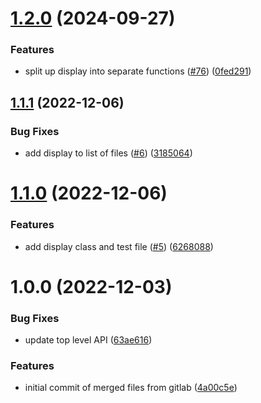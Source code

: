 # [1.2.0](https://github.com/quantummetric/qm-legacy/compare/v1.1.1...v1.2.0) (2024-09-27)


### Features

* split up display into separate functions ([#76](https://github.com/quantummetric/qm-legacy/issues/76)) ([0fed291](https://github.com/quantummetric/qm-legacy/commit/0fed291d2493c733c359c1310cef409f00993973))

## [1.1.1](https://github.com/quantummetric/qm-legacy/compare/v1.1.0...v1.1.1) (2022-12-06)


### Bug Fixes

* add display to list of files ([#6](https://github.com/quantummetric/qm-legacy/issues/6)) ([3185064](https://github.com/quantummetric/qm-legacy/commit/3185064d054cab6591dd6fcc5d02ae3f8f34e9e7))

# [1.1.0](https://github.com/quantummetric/qm-legacy/compare/v1.0.0...v1.1.0) (2022-12-06)


### Features

* add display class and test file ([#5](https://github.com/quantummetric/qm-legacy/issues/5)) ([6268088](https://github.com/quantummetric/qm-legacy/commit/62680886ada3c9d73ec00721065cbc1cbd7a8367))

# 1.0.0 (2022-12-03)


### Bug Fixes

* update top level API ([63ae616](https://github.com/quantummetric/qm-legacy/commit/63ae61678f214ea1c78575d521319924283937dc))


### Features

* initial commit of merged files from gitlab ([4a00c5e](https://github.com/quantummetric/qm-legacy/commit/4a00c5e9ffc9e538f548af0d23198712d7e3eee7))
